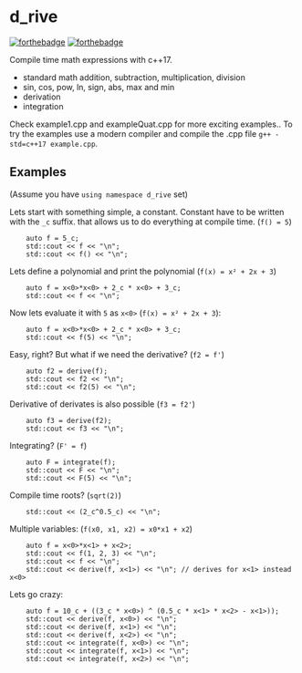 # d_rive
[![forthebadge](https://forthebadge.com/images/badges/you-didnt-ask-for-this.svg)](https://forthebadge.com)
[![forthebadge](https://forthebadge.com/images/badges/uses-badges.svg)](https://forthebadge.com)

Compile time math expressions with c++17.
- standard math addition, subtraction, multiplication, division
- sin, cos, pow, ln, sign, abs, max and min
- derivation
- integration

Check example1.cpp and exampleQuat.cpp for more exciting examples..
To try the examples use a modern compiler and compile the .cpp file `g++ -std=c++17 example.cpp`.

## Examples

(Assume you have `using namespace d_rive` set)

Lets start with something simple, a constant. Constant have to be written
with the `_c` suffix. that allows us to do everything at compile time. (`f() = 5`)
```
    auto f = 5_c;
    std::cout << f << "\n";
    std::cout << f() << "\n";
```

Lets define a polynomial and print the polynomial (`f(x) = x² + 2x + 3`)
```
    auto f = x<0>*x<0> + 2_c * x<0> + 3_c;
    std::cout << f << "\n";
```
Now lets evaluate it with `5` as `x<0>` (`f(x) = x² + 2x + 3`):
```
    auto f = x<0>*x<0> + 2_c * x<0> + 3_c;
    std::cout << f(5) << "\n";
```
Easy, right? But what if we need the derivative? (`f2 = f'`)
```
    auto f2 = derive(f);
    std::cout << f2 << "\n";
    std::cout << f2(5) << "\n";
```
Derivative of derivates is also possible (`f3 = f2'`)
```
    auto f3 = derive(f2);
    std::cout << f3 << "\n";
```

Integrating? (`F' = f`)
```
    auto F = integrate(f);
    std::cout << F << "\n";
    std::cout << F(5) << "\n";
```
Compile time roots? (`sqrt(2)`)
```
    std::cout << (2_c^0.5_c) << "\n";
```
Multiple variables: (`f(x0, x1, x2) = x0*x1 + x2`)
```
    auto f = x<0>*x<1> + x<2>;
    std::cout << f(1, 2, 3) << "\n";
    std::cout << f << "\n";
    std::cout << derive(f, x<1>) << "\n"; // derives for x<1> instead x<0>
```

Lets go crazy:
```
    auto f = 10_c + ((3_c * x<0>) ^ (0.5_c * x<1> * x<2> - x<1>));
    std::cout << derive(f, x<0>) << "\n";
    std::cout << derive(f, x<1>) << "\n";
    std::cout << derive(f, x<2>) << "\n";
    std::cout << integrate(f, x<0>) << "\n";
    std::cout << integrate(f, x<1>) << "\n";
    std::cout << integrate(f, x<2>) << "\n";
```
